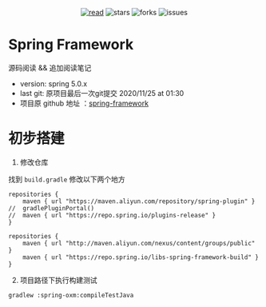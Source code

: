 <div align="center">  
    <p>
        <a href="https://jelly54.github.io"><img src="https://badgen.net/badge/jelly54/read?icon=sourcegraph&color=4ab8a1" alt="read" /></a>
        <img src="https://badgen.net/github/stars/jelly54/spring-reading?icon=github&color=4ab8a1" alt="stars" />
        <img src="https://badgen.net/github/forks/jelly54/spring-reading?icon=github&color=4ab8a1" alt="forks" />
        <img src="https://badgen.net/github/open-issues/jelly54/spring-reading?icon=github" alt="issues" />
    </p>
</div>

# Spring Framework

源码阅读 && 追加阅读笔记

- version: spring 5.0.x
- last git: 原项目最后一次git提交 2020/11/25 at 01:30
- 项目原 github 地址 ：[spring-framework](https://github.com/spring-projects/spring-framework)

# 初步搭建

1. 修改仓库

找到 `build.gradle` 修改以下两个地方

```
repositories {
	maven { url "https://maven.aliyun.com/repository/spring-plugin" }
//	gradlePluginPortal()
//	maven { url "https://repo.spring.io/plugins-release" }
}
```

```
repositories {
	maven { url "http://maven.aliyun.com/nexus/content/groups/public" }
	maven { url "https://repo.spring.io/libs-spring-framework-build" }
}
```

2. 项目路径下执行构建测试

```shell
gradlew :spring-oxm:compileTestJava
```

